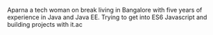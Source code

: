 Aparna a tech woman on break living in Bangalore with five years of experience in Java and Java EE. Trying to get into ES6 Javascript and building projects with it.ac
